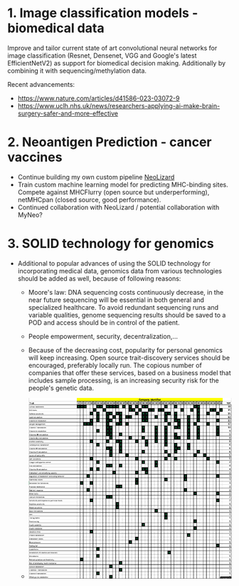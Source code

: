 # 1. Image classification models - biomedical data

Improve and tailor current state of art convolutional neural networks for image classification (Resnet, Densenet, VGG and Google's latest EfficientNetV2) as support for biomedical decision making. Additionally by combining it with sequencing/methylation data.

Recent advancements:
- https://www.nature.com/articles/d41586-023-03072-9
- https://www.uclh.nhs.uk/news/researchers-applying-ai-make-brain-surgery-safer-and-more-effective


# 2. Neoantigen Prediction - cancer vaccines

- Continue building my own custom pipeline <a href="https://github.com/mxvp/NeoLizard" >NeoLizard</a>
- Train custom machine learning model for predicting MHC-binding sites. Compete against MHCFlurry (open source but underperforming), netMHCpan (closed source, good performance).
- Continued collaboration with NeoLizard / potential collaboration with MyNeo?

# 3. SOLID technology for genomics

- Additional to popular advances of using the SOLID technology for incorporating medical data, genomics data from various technologies should be added as well, because of following reasons:
    - Moore's law: DNA sequencing costs continuously decrease, in the near future sequencing will be essential in both general and specialized healthcare. To avoid redundant sequencing runs and variable qualities, genome sequencing results should be saved to a POD and access should be in control of the patient.
    - People empowerment, security, decentralization,...
    - Because of the decreasing cost, popularity for personal genomics will keep increasing. Open source trait-discovery services should be encouraged, preferably locally run. The copious number of companies that offer these services, based on a business model that includes sample processing, is an increasing security risk for the people's genetic data.

    - ![overview of companies offering trait discovery](https://github.com/mxvp/Thesis-Initiatives/blob/main/personal_genomics_overview.png)
